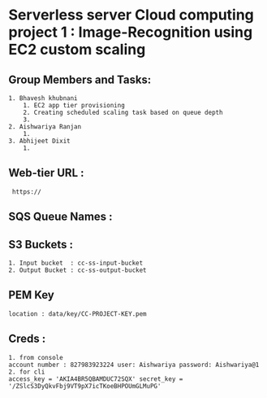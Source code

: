 #  Serverless server Cloud computing project 1 : Image-Recognition using EC2 custom scaling

## Group Members and Tasks:
    1. Bhavesh khubnani
        1. EC2 app tier provisioning
        2. Creating scheduled scaling task based on queue depth
        3.
    2. Aishwariya Ranjan
        1. 
    3. Abhijeet Dixit
        1.


## Web-tier URL : 
     https://
## SQS Queue Names : 
## S3 Buckets : 
    1. Input bucket  : cc-ss-input-bucket
    2. Output Bucket : cc-ss-output-bucket

## PEM Key 
    location : data/key/CC-PROJECT-KEY.pem

## Creds :
    1. from console 
    account number : 827983923224 user: Aishwariya password: Aishwariya@1
    2. for cli 
    access_key = 'AKIA4BR5QBAMDUC72SQX' secret_key = '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'